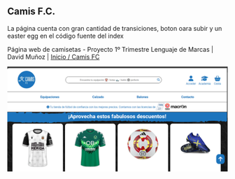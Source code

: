 ## Camis F.C.

La página cuenta con gran cantidad de transiciones, boton oara subir y un easter egg en el código fuente del index

Página web de camisetas - Proyecto 1º Trimestre Lenguaje de Marcas | David Muñoz |
[Inicio / Camis FC](https://dmunozc04-albarregas.github.io/Camis-F.C/index.html)

![enter image description here](https://raw.githubusercontent.com/dmunozc04-albarregas/Camis-F.C/refs/heads/main/portada_web.png)
